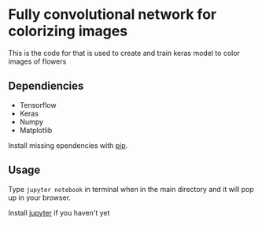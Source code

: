 # Fully convolutional network for colorizing images

This is the code for that is used to create and train keras model to color images of flowers

##  Dependiencies

* Tensorflow
* Keras
* Numpy
* Matplotlib

Install missing ependencies with [pip](https://pip.pypa.io/en/stable/). 

## Usage

Type `jupyter notebook` in terminal when in the main directory and it will pop up in your browser.

Install [jupyter](http://jupyter.readthedocs.io/en/latest/install.html) if you haven't yet 
